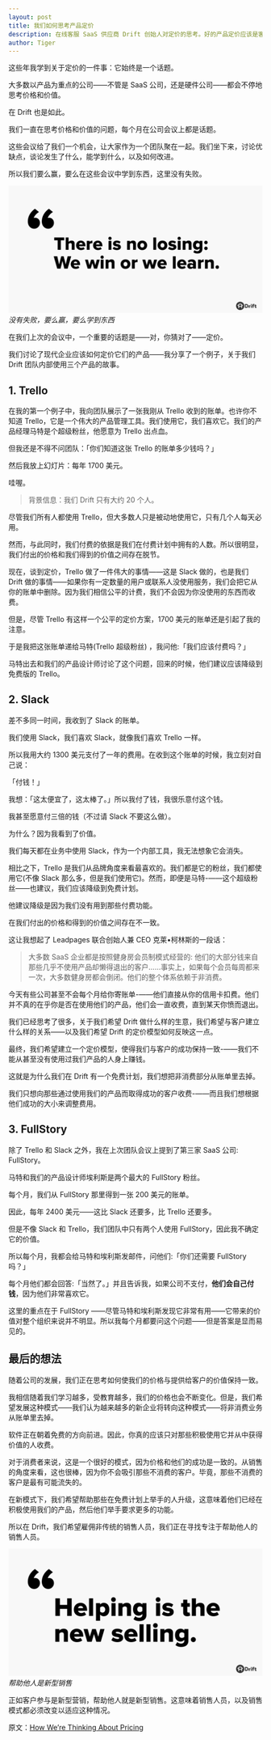 ```yaml
---
layout: post
title: 我们如何思考产品定价
description: 在线客服 SaaS 供应商 Drift 创始人对定价的思考。好的产品定价应该是客户付出的价格和得到的价值一致，这样客户才会心甘情愿的付费。
author: Tiger
---
```


这些年我学到关于定价的一件事：它始终是一个话题。

大多数以产品为重点的公司——不管是 SaaS 公司，还是硬件公司——都会不停地思考价格和价值。

在 Drift 也是如此。

我们一直在思考价格和价值的问题，每个月在公司会议上都是话题。

这些会议给了我们一个机会，让大家作为一个团队聚在一起。我们坐下来，讨论优缺点，谈论发生了什么，能学到什么，以及如何改进。

所以我们要么赢，要么在这些会议中学到东西，这里没有失败。

![](../images/2018-06-23/0.1.png "Image with caption")
_没有失败，要么赢，要么学到东西_

在我们上次的会议中，一个重要的话题是——对，你猜对了——定价。

我们讨论了现代企业应该如何定价它们的产品——我分享了一个例子，关于我们 Drift 团队内部使用三个产品的故事。

## 1. Trello

在我的第一个例子中，我向团队展示了一张我刚从 Trello 收到的账单。也许你不知道 Trello，它是一个伟大的产品管理工具。我们使用它，我们喜欢它。我们的产品经理马特是个超级粉丝，他愿意为 Trello 出点血。

但我还是不得不问团队：「你们知道这张 Trello 的账单多少钱吗？」

然后我放上幻灯片：每年 1700 美元。

哇喔。

> 背景信息：我们 Drift 只有大约 20 个人。

尽管我们所有人都使用 Trello，但大多数人只是被动地使用它，只有几个人每天必用。

然而，与此同时，我们付费的依据是我们在付费计划中拥有的人数。所以很明显，我们付出的价格和我们得到的价值之间存在脱节。

现在，谈到定价，Trello 做了一件伟大的事情——这是 Slack 做的，也是我们 Drift 做的事情——如果你有一定数量的用户或联系人没使用服务，我们会把它从你的账单中删除。因为我们相信公平的计费，我们不会因为你没使用的东西而收费。

但是，尽管 Trello 有这样一个公平的定价方案，1700 美元的账单还是引起了我的注意。

于是我把这张账单递给马特(Trello 超级粉丝) ，我问他:「我们应该付费吗？」

马特出去和我们的产品设计师讨论了这个问题，回来的时候，他们建议应该降级到免费版的 Trello。

## 2. Slack

差不多同一时间，我收到了 Slack 的账单。

我们使用 Slack，我们喜欢 Slack，就像我们喜欢 Trello 一样。

所以我用大约 1300 美元支付了一年的费用。在收到这个账单的时候，我立刻对自己说：

「付钱！」

我想：「这太便宜了，这太棒了。」所以我付了钱，我很乐意付这个钱。

我甚至愿意付三倍的钱（不过请 Slack 不要这么做）。

为什么？因为我看到了价值。

我们每天都在业务中使用 Slack，作为一个内部工具，我无法想象它会消失。

相比之下，Trello 是我们从品牌角度来看最喜欢的。我们都是它的粉丝，我们都使用它(不像 Slack 那么多，但是我们使用它)。然而，即便是马特-——这个超级粉丝——也建议，我们应该降级到免费计划。

他建议降级是因为我们没有用到那些付费功能。

在我们付出的价格和得到的价值之间存在不一致。

这让我想起了 Leadpages 联合创始人兼 CEO 克莱•柯林斯的一段话：

> 大多数 SaaS 企业都是按照健身房会员制模式经营的: 他们的大部分钱来自那些几乎不使用产品却懒得退出的客户......事实上，如果每个会员每周都来一次，大多数健身房都会倒闭。他们的整个体系依赖于非消费。

今天有些公司甚至不会每个月给你寄账单-——他们直接从你的信用卡扣费。他们并不真的在乎你是否在使用他们的产品，他们会一直收费，直到某天你愤而退出。

我们已经思考了很多，关于我们希望 Drift 做什么样的生意，我们希望与客户建立什么样的关系——以及我们希望 Drift 的定价模型如何反映这一点。

最终，我们希望建立一个定价模型，使得我们与客户的成功保持一致-——我们不能从甚至没有使用过我们产品的人身上赚钱。

这就是为什么我们在 Drift 有一个免费计划，我们想把非消费部分从账单里去掉。

我们只想向那些通过使用我们的产品而取得成功的客户收费-——而且我们想根据他们成功的大小来调整费用。

## 3. FullStory

除了 Trello 和 Slack 之外，我在上次团队会议上提到了第三家 SaaS 公司: FullStory。

马特和我们的产品设计师埃利斯是两个最大的 FullStory 粉丝。

每个月，我们从 FullStory 那里得到一张 200 美元的账单。

因此，每年 2400 美元——这比 Slack 还要多，比 Trello 还要多。

但是不像 Slack 和 Trello，我们团队中只有两个人使用 FullStory，因此我不确定它的价值。

所以每个月，我都会给马特和埃利斯发邮件，问他们:「你们还需要 FullStory 吗？」

每个月他们都会回答:「当然了。」并且告诉我，如果公司不支付，**他们会自己付钱**，因为他们非常喜欢它。

这里的重点在于 FullStory ——尽管马特和埃利斯发现它非常有用——它带来的价值对整个组织来说并不明显。所以我每个月都要问这个问题——但是答案是显而易见的。

## 最后的想法

随着公司的发展，我们正在思考如何使我们的价格与提供给客户的价值保持一致。

我相信随着我们学习越多，受教育越多，我们的价格也会不断变化。但是，我们希望发展这种模式——我们认为越来越多的新企业将转向这种模式——将非消费业务从账单里去掉。

软件正在朝着免费的方向前进。因此，你真的应该只对那些积极使用它并从中获得价值的人收费。

对于消费者来说，这是一个很好的模式，因为价格和他们的成功是一致的。从销售的角度来看，这也很棒，因为你不会吸引那些不消费的客户。毕竟，那些不消费的客户是最有可能流失的。

在新模式下，我们希望帮助那些在免费计划上举手的人升级，这意味着他们已经在积极使用我们的产品，然后他们举手要求更多的功能。

所以在 Drift，我们希望雇佣非传统的销售人员，我们正在寻找专注于帮助他人的销售人员。

![](../images/2018-06-23/0.2.png "Image with caption")
_帮助他人是新型销售_

正如客户参与是新型营销，帮助他人就是新型销售。这意味着销售人员，以及销售模式都必须改变以适应这种情况。

原文：[How We’re Thinking About Pricing](https://blog.drift.com/how-to-price-your-product/)
